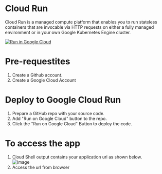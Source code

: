 # Cloud Run 
Cloud Run is a managed compute platform that enables you to run stateless containers that are invocable via HTTP requests on either a fully managed environment or in your own Google Kubernetes Engine cluster.

[![Run in Google Cloud][run_img]][run_link]

[run_img]: https://storage.googleapis.com/cloudrun/button.svg
[run_link]: https://console.cloud.google.com/cloudshell/editor?shellonly=true&cloudshell_image=gcr.io/cloudrun/button&cloudshell_git_repo=https://github.com/auburnhacks-devops/cloud-run&cloudshell_working_dir=covidtracking

# Pre-requestites
1. Create a Github account.
2. Create a Google Cloud Account

# Deploy to Google Cloud Run
1. Prepare a GitHub repo with your source code.
2. Add "Run on Google Cloud" button to the repo.
3. Click the "Run on Google Cloud" Button to deploy the code.

# To access the app
1. Cloud Shell output contains your application url as shown below.
![image](https://user-images.githubusercontent.com/82050282/114271573-0de88b80-99e0-11eb-940a-f58525f61243.png)
2. Access the url from browser

